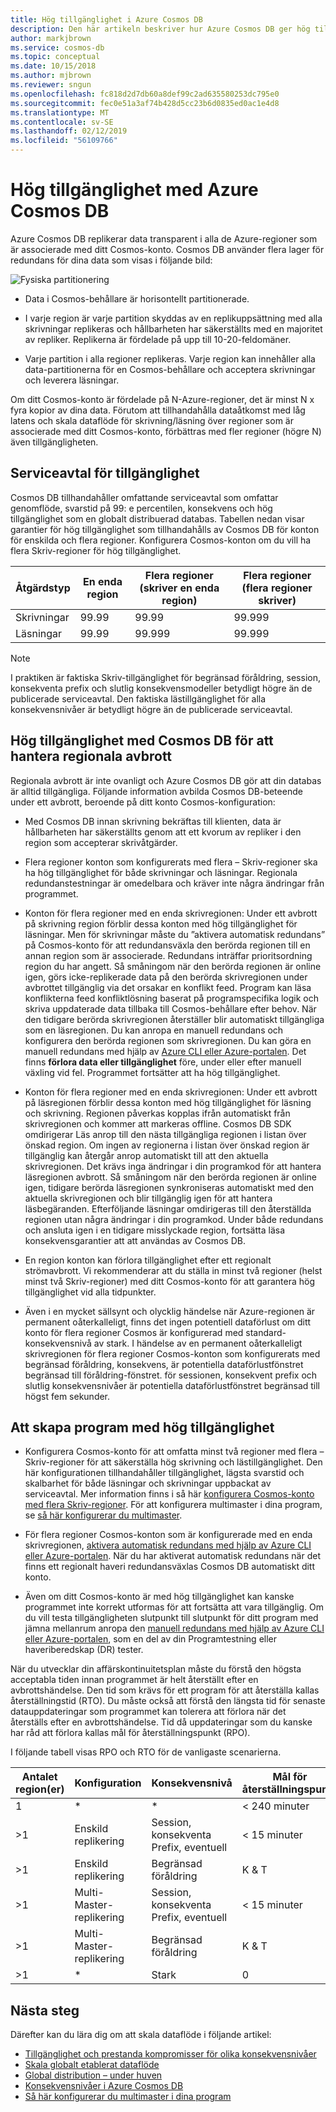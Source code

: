 ```yaml
---
title: Hög tillgänglighet i Azure Cosmos DB
description: Den här artikeln beskriver hur Azure Cosmos DB ger hög tillgänglighet
author: markjbrown
ms.service: cosmos-db
ms.topic: conceptual
ms.date: 10/15/2018
ms.author: mjbrown
ms.reviewer: sngun
ms.openlocfilehash: fc818d2d7db60a8def99c2ad635580253dc795e0
ms.sourcegitcommit: fec0e51a3af74b428d5cc23b6d0835ed0ac1e4d8
ms.translationtype: MT
ms.contentlocale: sv-SE
ms.lasthandoff: 02/12/2019
ms.locfileid: "56109766"
---
```

# <a name="high-availability-with-azure-cosmos-db"></a>Hög tillgänglighet med Azure Cosmos DB

Azure Cosmos DB replikerar data transparent i alla de Azure-regioner som är associerade med ditt Cosmos-konto. Cosmos DB använder flera lager för redundans för dina data som visas i följande bild:

![Fysiska partitionering](./media/high-availability/cosmosdb-data-redundancy.png)

- Data i Cosmos-behållare är horisontellt partitionerade.

- I varje region är varje partition skyddas av en replikuppsättning med alla skrivningar replikeras och hållbarheten har säkerställts med en majoritet av repliker. Replikerna är fördelade på upp till 10-20-feldomäner.

- Varje partition i alla regioner replikeras. Varje region kan innehåller alla data-partitionerna för en Cosmos-behållare och acceptera skrivningar och leverera läsningar.  

Om ditt Cosmos-konto är fördelade på N-Azure-regioner, det är minst N x fyra kopior av dina data. Förutom att tillhandahålla dataåtkomst med låg latens och skala dataflöde för skrivning/läsning över regioner som är associerade med ditt Cosmos-konto, förbättras med fler regioner (högre N) även tillgängligheten.  

## <a name="slas-for-availability"></a>Serviceavtal för tillgänglighet

Cosmos DB tillhandahåller omfattande serviceavtal som omfattar genomflöde, svarstid på 99: e percentilen, konsekvens och hög tillgänglighet som en globalt distribuerad databas. Tabellen nedan visar garantier för hög tillgänglighet som tillhandahålls av Cosmos DB för konton för enskilda och flera regioner. Konfigurera Cosmos-konton om du vill ha flera Skriv-regioner för hög tillgänglighet.

|Åtgärdstyp  | En enda region |Flera regioner (skriver en enda region)|Flera regioner (flera regioner skriver) |
|---------|---------|---------|-------|
|Skrivningar    | 99.99    |99.99   |99.999|
|Läsningar     | 99.99    |99.999  |99.999|

> [!NOTE]
> I praktiken är faktiska Skriv-tillgänglighet för begränsad föråldring, session, konsekventa prefix och slutlig konsekvensmodeller betydligt högre än de publicerade serviceavtal. Den faktiska lästillgänglighet för alla konsekvensnivåer är betydligt högre än de publicerade serviceavtal.

## <a name="high-availability-with-cosmos-db-in-the-face-of-regional-outages"></a>Hög tillgänglighet med Cosmos DB för att hantera regionala avbrott

Regionala avbrott är inte ovanligt och Azure Cosmos DB gör att din databas är alltid tillgängliga. Följande information avbilda Cosmos DB-beteende under ett avbrott, beroende på ditt konto Cosmos-konfiguration:

- Med Cosmos DB innan skrivning bekräftas till klienten, data är hållbarheten har säkerställts genom att ett kvorum av repliker i den region som accepterar skrivåtgärder.

- Flera regioner konton som konfigurerats med flera – Skriv-regioner ska ha hög tillgänglighet för både skrivningar och läsningar. Regionala redundanstestningar är omedelbara och kräver inte några ändringar från programmet.

- Konton för flera regioner med en enda skrivregionen: Under ett avbrott på skrivning region förblir dessa konton med hög tillgänglighet för läsningar. Men för skrivningar måste du ”aktivera automatisk redundans” på Cosmos-konto för att redundansväxla den berörda regionen till en annan region som är associerade. Redundans inträffar prioritsordning region du har angett. Så småningom när den berörda regionen är online igen, görs icke-replikerade data på den berörda skrivregionen under avbrottet tillgänglig via det orsakar en konflikt feed. Program kan läsa konflikterna feed konfliktlösning baserat på programspecifika logik och skriva uppdaterade data tillbaka till Cosmos-behållare efter behov. När den tidigare berörda skrivregionen återställer blir automatiskt tillgängliga som en läsregionen. Du kan anropa en manuell redundans och konfigurera den berörda regionen som skrivregionen. Du kan göra en manuell redundans med hjälp av [Azure CLI eller Azure-portalen](how-to-manage-database-account.md#manual-failover). Det finns **förlora data eller tillgänglighet** före, under eller efter manuell växling vid fel. Programmet fortsätter att ha hög tillgänglighet. 

- Konton för flera regioner med en enda skrivregionen: Under ett avbrott på läsregionen förblir dessa konton med hög tillgänglighet för läsning och skrivning. Regionen påverkas kopplas ifrån automatiskt från skrivregionen och kommer att markeras offline. Cosmos DB SDK omdirigerar Läs anrop till den nästa tillgängliga regionen i listan över önskad region. Om ingen av regionerna i listan över önskad region är tillgänglig kan återgår anrop automatiskt till att den aktuella skrivregionen. Det krävs inga ändringar i din programkod för att hantera läsregionen avbrott. Så småningom när den berörda regionen är online igen, tidigare berörda läsregionen synkroniseras automatiskt med den aktuella skrivregionen och blir tillgänglig igen för att hantera läsbegäranden. Efterföljande läsningar omdirigeras till den återställda regionen utan några ändringar i din programkod. Under både redundans och ansluta igen i en tidigare misslyckade region, fortsätta läsa konsekvensgarantier att att användas av Cosmos DB.

- En region konton kan förlora tillgänglighet efter ett regionalt strömavbrott. Vi rekommenderar att du ställa in minst två regioner (helst minst två Skriv-regioner) med ditt Cosmos-konto för att garantera hög tillgänglighet vid alla tidpunkter.

- Även i en mycket sällsynt och olycklig händelse när Azure-regionen är permanent oåterkalleligt, finns det ingen potentiell dataförlust om ditt konto för flera regioner Cosmos är konfigurerad med standard-konsekvensnivå av stark. I händelse av en permanent oåterkalleligt skrivregionen för flera regioner Cosmos-konton som konfigurerats med begränsad föråldring, konsekvens, är potentiella dataförlustfönstret begränsad till föråldring-fönstret. för sessionen, konsekvent prefix och slutlig konsekvensnivåer är potentiella dataförlustfönstret begränsad till högst fem sekunder.

## <a name="building-highly-available-applications"></a>Att skapa program med hög tillgänglighet

- Konfigurera Cosmos-konto för att omfatta minst två regioner med flera – Skriv-regioner för att säkerställa hög skrivning och lästillgänglighet. Den här konfigurationen tillhandahåller tillgänglighet, lägsta svarstid och skalbarhet för både läsningar och skrivningar uppbackat av serviceavtal. Mer information finns i så här [konfigurera Cosmos-konto med flera Skriv-regioner](tutorial-global-distribution-sql-api.md). För att konfigurera multimaster i dina program, se [så här konfigurerar du multimaster](how-to-multi-master.md).

- För flera regioner Cosmos-konton som är konfigurerade med en enda skrivregionen, [aktivera automatisk redundans med hjälp av Azure CLI eller Azure-portalen](how-to-manage-database-account.md#automatic-failover). När du har aktiverat automatisk redundans när det finns ett regionalt haveri redundansväxlas Cosmos DB automatiskt ditt konto.  

- Även om ditt Cosmos-konto är med hög tillgänglighet kan kanske programmet inte korrekt utformas för att fortsätta att vara tillgänglig. Om du vill testa tillgängligheten slutpunkt till slutpunkt för ditt program med jämna mellanrum anropa den [manuell redundans med hjälp av Azure CLI eller Azure-portalen](how-to-manage-database-account.md#manual-failover), som en del av din Programtestning eller haveriberedskap (DR) tester.


När du utvecklar din affärskontinuitetsplan måste du förstå den högsta acceptabla tiden innan programmet är helt återställt efter en avbrottshändelse. Den tid som krävs för ett program för att återställa kallas återställningstid (RTO). Du måste också att förstå den längsta tid för senaste datauppdateringar som programmet kan tolerera att förlora när det återställs efter en avbrottshändelse. Tid då uppdateringar som du kanske har råd att förlora kallas mål för återställningspunkt (RPO).

I följande tabell visas RPO och RTO för de vanligaste scenarierna.

|Antalet region(er) |Konfiguration |Konsekvensnivå|Mål för återställningspunkt |MÅL FÖR ÅTERSTÄLLNINGSTID |
|---------|---------|---------|-------|-------|
|1    | *    |*   | < 240 minuter | < 1 vecka |
|>1     | Enskild replikering | Session, konsekventa Prefix, eventuell | < 15 minuter | < 15 minuter |
|>1     | Enskild replikering | Begränsad föråldring | K & T | < 15 minuter |
|>1     | Multi-Master-replikering | Session, konsekventa Prefix, eventuell | < 15 minuter | 0 |
|>1     | Multi-Master-replikering | Begränsad föråldring | K & T | 0 |
|>1     | * | Stark | 0 | < 15 minuter |

## <a name="next-steps"></a>Nästa steg

Därefter kan du lära dig om att skala dataflöde i följande artikel:

* [Tillgänglighet och prestanda kompromisser för olika konsekvensnivåer](consistency-levels-tradeoffs.md)
* [Skala globalt etablerat dataflöde](scaling-throughput.md)
* [Global distribution – under huven](global-dist-under-the-hood.md)
* [Konsekvensnivåer i Azure Cosmos DB](consistency-levels.md)
* [Så här konfigurerar du multimaster i dina program](how-to-multi-master.md)
